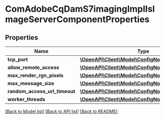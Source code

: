 # ComAdobeCqDamS7imagingImplIsImageServerComponentProperties

## Properties
Name | Type | Description | Notes
------------ | ------------- | ------------- | -------------
**tcp_port** | [**\OpenAPI\Client\Model\ConfigNodePropertyString**](ConfigNodePropertyString.md) |  | [optional] 
**allow_remote_access** | [**\OpenAPI\Client\Model\ConfigNodePropertyBoolean**](ConfigNodePropertyBoolean.md) |  | [optional] 
**max_render_rgn_pixels** | [**\OpenAPI\Client\Model\ConfigNodePropertyString**](ConfigNodePropertyString.md) |  | [optional] 
**max_message_size** | [**\OpenAPI\Client\Model\ConfigNodePropertyString**](ConfigNodePropertyString.md) |  | [optional] 
**random_access_url_timeout** | [**\OpenAPI\Client\Model\ConfigNodePropertyInteger**](ConfigNodePropertyInteger.md) |  | [optional] 
**worker_threads** | [**\OpenAPI\Client\Model\ConfigNodePropertyInteger**](ConfigNodePropertyInteger.md) |  | [optional] 

[[Back to Model list]](../README.md#documentation-for-models) [[Back to API list]](../README.md#documentation-for-api-endpoints) [[Back to README]](../README.md)


